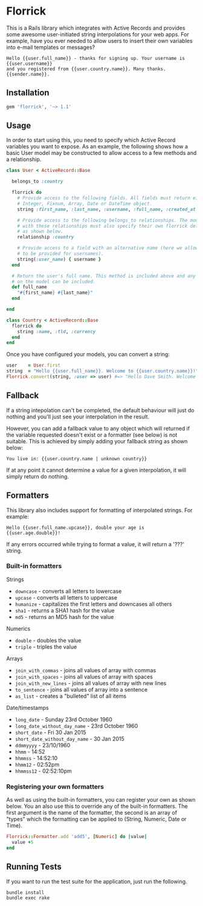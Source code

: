 # Florrick

This is a Rails library which integrates with Active Records and provides some
awesome user-initiated string interpolations for your web apps. For example, have
you ever needed to allow users to insert their own variables into e-mail templates
or messages?

```
Hello {{user.full_name}} - thanks for signing up. Your username is {{user.username}}
and you registered from {{user.country.name}}. Many thanks. {{sender.name}}.
```

## Installation

```ruby
gem 'florrick', '~> 1.1'
```

## Usage

In order to start using this, you need to specify which Active Record variables
you want to expose. As an example, the following shows how a basic User model may
be constructed to allow access to a few methods and a relationship.

```ruby
class User < ActiveRecord::Base

  belongs_to :country

  florrick do
    # Provide access to the following fields. All fields must return either a String,
    # Integer, Fixnum, Array, Date or DateTime object.
    string :first_name, :last_name, :username, :full_name, :created_at

    # Provide access to the following belongs_to relationships. The models associated
    # with these relationships must also specify their own florrick definitions
    # as shown below.
    relationship :country

    # Provide access to a field with an alternative name (here we allow an underscore
    # to be provided for usernames).
    string(:user_name) { username }
  end

  # Return the user's full name. This method is included above and any instance methods
  # on the model can be included.
  def full_name
    "#{first_name} #{last_name}"
  end

end

class Country < ActiveRecord::Base
  florrick do
    string :name, :tld, :currency
  end
end
```

Once you have configured your models, you can convert a string:

```ruby
user    = User.first
string  = "Hello {{user.full_name}}. Welcome to {{user.country.name}}!"
Florrick.convert(string, :user => user) #=> "Hello Dave Smith. Welcome to Germany!"
```

## Fallback

If a string intepolation can't be completed, the default behaviour will just do
nothing and you'll just see your interpolation in the result.

However, you can add a fallback value to any object which will returned if the
variable requested doesn't exist or a formatter (see below) is not suitable. This
is achieved by simply adding your fallback string as shown below:

```text
You live in: {{user.country.name | unknown country}}
```

If at any point it cannot determine a value for a given interpolation, it will simply return do nothing.

## Formatters

This library also includes support for formatting of interpolated strings. For example:

```text
Hello {{user.full_name.upcase}}, double your age is {{user.age.double}}!
```

If any errors occurred while trying to format a value, it will return a '???' string.

### Built-in formatters

Strings

* `downcase` - converts all letters to lowercase
* `upcase` - converts all letters to uppercase
* `humanize` - capitalizes the first letters and downcases all others
* `sha1` - returns a SHA1 hash for the value
* `md5` - returns an MD5 hash for the value

Numerics

* `double` - doubles the value
* `triple` - triples the value

Arrays

* `join_with_commas` - joins all values of array with commas
* `join_with_spaces` - joins all values of array with spaces
* `join_with_new_lines` - joins all values of array with new lines
* `to_sentence` - joins all values of array into a sentence
* `as_list` - creates a "bulleted" list of all items

Date/timestamps

* `long_date` - Sunday 23rd October 1960
* `long_date_without_day_name` - 23rd October 1960
* `short_date` - Fri 30 Jan 2015
* `short_date_without_day_name` - 30 Jan 2015
* `ddmmyyyy` - 23/10/1960
* `hhmm` - 14:52
* `hhmmss` - 14:52:10
* `hhmm12` - 02:52pm
* `hhmmss12` - 02:52:10pm

### Registering your own formatters

As well as using the built-in formatters, you can register your own as shown below. You an also use
this to override any of the built-in formatters. The first argument is the name of the formatter, the
second is an array of "types" which the formatting can be applied to (String, Numeric, Date or Time).

```ruby
Florrick::Formatter.add 'add5', [Numeric] do |value|
  value +5
end
```


## Running Tests

If you want to run the test suite for the application, just run the following.

```
bundle install
bundle exec rake
```
